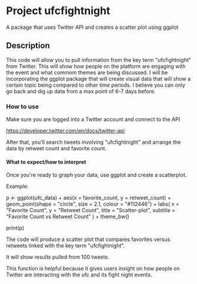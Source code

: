 # Project ufcfightnight

A package that uses Twitter API and creates a scatter plot using ggplot

## Description

This code will allow you to pull information from the key term "ufcfightnight" from Twitter. This will show how people on the platform 
are engaging with the event and what commom themes are being discussed. I will be incorporating the ggplot package 
that will create visual data that will show a certain topic being compared to other time periods. I believe you can 
only go back and dig up data from a max point of 6-7 days before. 

### How to use

Make sure you are logged into a Twitter account and connect to the API 

https://developer.twitter.com/en/docs/twitter-api

After that, you'll search tweets involving "ufcfightnight" and arrange the data by retweet count and favorite count. 

#### What to expect/how to interpret

Once you're ready to graph your data, use ggplot and create a scatterplot.

Example: 

p <- ggplot(ufc_data) +
    aes(x = favorite_count, y = retweet_count) +
    geom_point(shape = "circle", size = 2.1, colour = "#112446") +
    labs(
      x = "Favorite Count",
      y = "Retweet Count",
      title = "Scatter-plot",
      subtitle = "Favorite Count vs Retweet Count"
    ) +
    theme_bw()

  print(p)

The code will produce a scatter plot that compares favorites versus retweets linked with the key term "ufcfightnight".

It will show results pulled from 100 tweets.

This function is helpful because it gives users insight on how people on Twitter are interacting with the ufc and its fight night events. 

